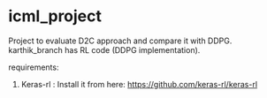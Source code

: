 # icml_project
Project to evaluate D2C approach and compare it with DDPG.
karthik_branch has RL code (DDPG implementation).

requirements:
1) Keras-rl : Install it from here:  https://github.com/keras-rl/keras-rl
    
